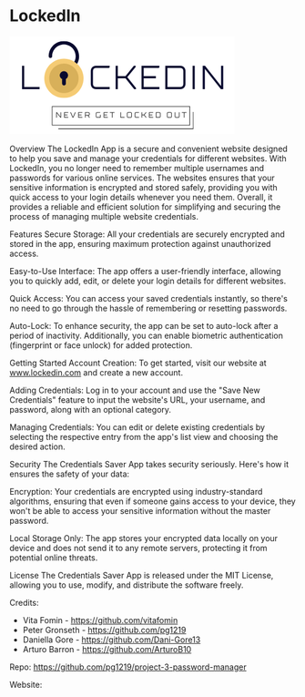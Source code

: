 # LockedIn
![Lock logo](./client/src/lockedinlogo.png)

Overview
The LockedIn App is a secure and convenient website designed to help you save and manage your credentials for different websites. With LockedIn, you no longer need to remember multiple usernames and passwords for various online services. The websites ensures that your sensitive information is encrypted and stored safely, providing you with quick access to your login details whenever you need them. Overall, it provides a reliable and efficient solution for simplifying and securing the process of managing multiple website credentials.

Features
Secure Storage: All your credentials are securely encrypted and stored in the app, ensuring maximum protection against unauthorized access.

Easy-to-Use Interface: The app offers a user-friendly interface, allowing you to quickly add, edit, or delete your login details for different websites.

Quick Access: You can access your saved credentials instantly, so there's no need to go through the hassle of remembering or resetting passwords.

Auto-Lock: To enhance security, the app can be set to auto-lock after a period of inactivity. Additionally, you can enable biometric authentication (fingerprint or face unlock) for added protection.

Getting Started
Account Creation: To get started, visit our website at www.lockedin.com and create a new account. 

Adding Credentials: Log in to your account and use the "Save New Credentials" feature to input the website's URL, your username, and password, along with an optional category.

Managing Credentials: You can edit or delete existing credentials by selecting the respective entry from the app's list view and choosing the desired action.

Security
The Credentials Saver App takes security seriously. Here's how it ensures the safety of your data:

Encryption: Your credentials are encrypted using industry-standard algorithms, ensuring that even if someone gains access to your device, they won't be able to access your sensitive information without the master password.

Local Storage Only: The app stores your encrypted data locally on your device and does not send it to any remote servers, protecting it from potential online threats.

License
The Credentials Saver App is released under the MIT License, allowing you to use, modify, and distribute the software freely.

Credits:
- Vita Fomin - https://github.com/vitafomin
- Peter Gronseth - https://github.com/pg1219
- Daniella Gore - https://github.com/Dani-Gore13
- Arturo Barron - https://github.com/ArturoB10

Repo: https://github.com/pg1219/project-3-password-manager

Website: 